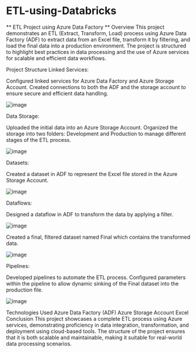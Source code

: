 # ETL-using-Databricks

** ETL Project using Azure Data Factory **
Overview
This project demonstrates an ETL (Extract, Transform, Load) process using Azure Data Factory (ADF) to extract data from an Excel file, transform it by filtering, and load the final data into a production environment. The project is structured to highlight best practices in data processing and the use of Azure services for scalable and efficient data workflows.

Project Structure
Linked Services:

Configured linked services for Azure Data Factory and Azure Storage Account.
Created connections to both the ADF and the storage account to ensure secure and efficient data handling.

![image](https://github.com/user-attachments/assets/c47614ff-6122-4384-acfc-aba47385bba4)


Data Storage:

Uploaded the initial data into an Azure Storage Account.
Organized the storage into two folders: Development and Production to manage different stages of the ETL process.

![image](https://github.com/user-attachments/assets/b2044b51-4ec2-40c9-b5ed-40bc6fbfbb1f)

Datasets:

Created a dataset in ADF to represent the Excel file stored in the Azure Storage Account.

![image](https://github.com/user-attachments/assets/fa047261-8cb0-4b1b-9479-59c1eadddde1)

Dataflows:

Designed a dataflow in ADF to transform the data by applying a filter.

![image](https://github.com/user-attachments/assets/a199100a-eb2b-41a1-8ffa-caaf429f880d)

Created a final, filtered dataset named Final which contains the transformed data.

![image](https://github.com/user-attachments/assets/79575590-7847-4030-89e3-c74318e7bd46)

Pipelines:

Developed pipelines to automate the ETL process.
Configured parameters within the pipeline to allow dynamic sinking of the Final dataset into the production file.

![image](https://github.com/user-attachments/assets/00d206c7-2964-481e-998f-b24727fa1e39)

Technologies Used
Azure Data Factory (ADF)
Azure Storage Account
Excel
Conclusion
This project showcases a complete ETL process using Azure services, demonstrating proficiency in data integration, transformation, and deployment using cloud-based tools. The structure of the project ensures that it is both scalable and maintainable, making it suitable for real-world data processing scenarios.
